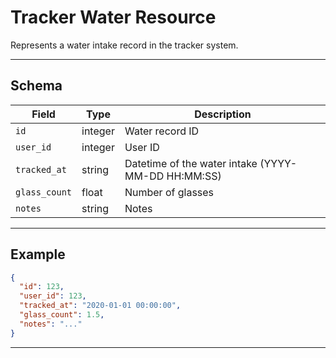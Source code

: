 # Tracker Water Resource

Represents a water intake record in the tracker system.


---

## Schema
| Field         | Type    | Description                                 |
|--------------|---------|---------------------------------------------|
| `id`         | integer | Water record ID                             |
| `user_id`    | integer | User ID                                     |
| `tracked_at` | string  | Datetime of the water intake (YYYY-MM-DD HH:MM:SS) |
| `glass_count`| float   | Number of glasses                           |
| `notes`      | string  | Notes                                       |

---

## Example
```json
{
  "id": 123,
  "user_id": 123,
  "tracked_at": "2020-01-01 00:00:00",
  "glass_count": 1.5,
  "notes": "..."
}
```

---
